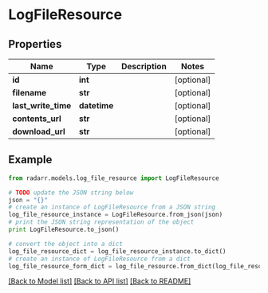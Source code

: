 # LogFileResource


## Properties
Name | Type | Description | Notes
------------ | ------------- | ------------- | -------------
**id** | **int** |  | [optional] 
**filename** | **str** |  | [optional] 
**last_write_time** | **datetime** |  | [optional] 
**contents_url** | **str** |  | [optional] 
**download_url** | **str** |  | [optional] 

## Example

```python
from radarr.models.log_file_resource import LogFileResource

# TODO update the JSON string below
json = "{}"
# create an instance of LogFileResource from a JSON string
log_file_resource_instance = LogFileResource.from_json(json)
# print the JSON string representation of the object
print LogFileResource.to_json()

# convert the object into a dict
log_file_resource_dict = log_file_resource_instance.to_dict()
# create an instance of LogFileResource from a dict
log_file_resource_form_dict = log_file_resource.from_dict(log_file_resource_dict)
```
[[Back to Model list]](../README.md#documentation-for-models) [[Back to API list]](../README.md#documentation-for-api-endpoints) [[Back to README]](../README.md)


